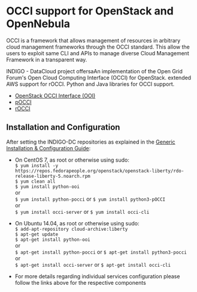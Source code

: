 # OCCI support for OpenStack and OpenNebula

OCCI is a framework that allows management of resources in arbitrary cloud management frameworks through the OCCI standard.
This allow the users to exploit same CLI and APIs to manage diverse Cloud Management Framework in a transparent way.  

INDIGO - DataCloud project offersaAn implementation of the Open Grid Forum's Open Cloud Computing Interface (OCCI) for OpenStack. 
extended AWS support for rOCCI. Python and Java libraries for OCCI support.

* [OpenStack OCCI Interface (OOI)](ooi1.md)
* [pOCCI](pocci1.md)
* [rOCCI](rocci1.md)

<a id="install"></a>
## Installation and Configuration

After setting the INDIGO-DC repositories as explained in the
[Generic Installation & Configuration Guide](../generic_installation_and_configuration_guide_1.md):

* On CentOS 7, as root or otherwise using sudo:<br>
  ```$ yum install -y https://repos.fedorapeople.org/openstack/openstack-liberty/rdo-release-liberty-5.noarch.rpm```<br>
  ```$ yum clean all```<br>
  ```$ yum install python-ooi```<br>
  or<br>
  ```$ yum install python-pocci``` or ```$ yum install python3-pOCCI```<br>
or<br>
  ```$ yum install occi-server``` or ```$ yum install occi-cli```<br>
  
* On Ubuntu 14.04, as root or otherwise using sudo:<br>
  ```$ add-apt-repository cloud-archive:liberty```<br>
  ```$ apt-get update```<br>
  ```$ apt-get install python-ooi```<br>
  or<br>
  ```$ apt-get install python-pocci``` or ```$ apt-get install python3-pocci```<br>
  or<br>
  ```$ apt-get install occi-server``` or ```$ apt-get install occi-cli```<br>

* For more details regarding individual services configuration please follow the links above for the respective components
